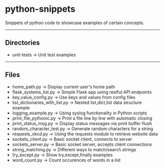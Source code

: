 # python-snippets

Snippets of python code to showcase examples of certain concepts.

----

## Directories

- unit-tests -> Unit test examples

----

## Files

- home_path.py -> Display current user's home path
- flask_systems_list.py -> Simple Flask app using restful API endpoints
- key_value_config.py -> Use keys and values from config files
- list_dictionaries_with_list.py -> Nested list,dict,list data structure example
- logging_example.py -> Using syslog functionality in Python scripts
- print_file_pythonic.py -> Print a file line by line with automatic closing
- print_status_msg.py -> Display status messages via print buffer flush
- random_character_test.py -> Generate random characters for a string
- requests_xkcd.py -> Using the requests module to retrieve website data
- sockets_client.py -> Basic socket client, connects to server
- sockets_server.py -> Basic socket server, accepts client connections
- string_matching.py -> Different ways to match/search strings
- try_except.py -> Show try,except,finally examples
- word_count.py -> Count occurences of words in a list

